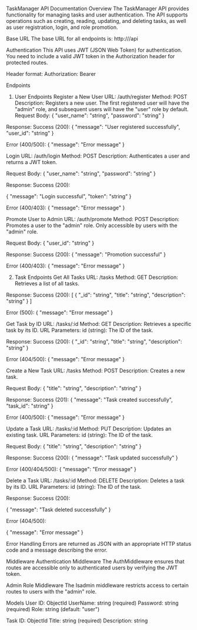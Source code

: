 TaskManager API Documentation
Overview
The TaskManager API provides functionality for managing tasks and user authentication. The API supports operations such as creating, reading, updating, and deleting tasks, as well as user registration, login, and role promotion.

Base URL
The base URL for all endpoints is:
http://<your-domain>/api

Authentication
This API uses JWT (JSON Web Token) for authentication. You need to include a valid JWT token in the Authorization header for protected routes.

Header format:
Authorization: Bearer <token>


Endpoints
1. User Endpoints
Register a New User
URL: /auth/register
Method: POST
Description: Registers a new user. The first registered user will have the "admin" role, and subsequent users will have the "user" role by default.
Request Body:
{
    "user_name": "string",
    "password": "string"
}


Response:
Success (200):
{
    "message": "User registered successfully",
    "user_id": "string"
}


Error (400/500):
{
    "message": "Error message"
}

Login
URL: /auth/login
Method: POST
Description: Authenticates a user and returns a JWT token.

Request Body:
{
    "user_name": "string",
    "password": "string"
}

Response:
Success (200):

{
    "message": "Login successful",
    "token": "string"
}

Error (400/403):
{
    "message": "Error message"
}

Promote User to Admin
URL: /auth/promote
Method: POST
Description: Promotes a user to the "admin" role. Only accessible by users with the "admin" role.

Request Body:
{
    "user_id": "string"
}

Response:
Success (200):
{
    "message": "Promotion successful"
}

Error (400/403):
{
    "message": "Error message"
}

2. Task Endpoints
Get All Tasks
URL: /tasks
Method: GET
Description: Retrieves a list of all tasks.

Response:
Success (200):
[
    {
        "_id": "string",
        "title": "string",
        "description": "string"
    }
]

Error (500):
{
    "message": "Error message"
}

Get Task by ID
URL: /tasks/:id
Method: GET
Description: Retrieves a specific task by its ID.
URL Parameters:
id (string): The ID of the task.

Response:
Success (200):
{
    "_id": "string",
    "title": "string",
    "description": "string"
}

Error (404/500):
{
    "message": "Error message"
}

Create a New Task
URL: /tasks
Method: POST
Description: Creates a new task.

Request Body:
{
    "title": "string",
    "description": "string"
}

Response:
Success (201):
{
    "message": "Task created successfully",
    "task_id": "string"
}

Error (400/500):
{
    "message": "Error message"
}


Update a Task
URL: /tasks/:id
Method: PUT
Description: Updates an existing task.
URL Parameters:
id (string): The ID of the task.

Request Body:
{
    "title": "string",
    "description": "string"
}

Response:
Success (200):
{
    "message": "Task updated successfully"
}

Error (400/404/500):
{
    "message": "Error message"
}


Delete a Task
URL: /tasks/:id
Method: DELETE
Description: Deletes a task by its ID.
URL Parameters:
id (string): The ID of the task.

Response:
Success (200):

{
    "message": "Task deleted successfully"
}

Error (404/500):

{
    "message": "Error message"
}

Error Handling
Errors are returned as JSON with an appropriate HTTP status code and a message describing the error.

Middleware
Authentication Middleware
The AuthMiddleware ensures that routes are accessible only to authenticated users by verifying the JWT token.

Admin Role Middleware
The Isadmin middleware restricts access to certain routes to users with the "admin" role.

Models
User
ID: ObjectId
UserName: string (required)
Password: string (required)
Role: string (default: "user")

Task
ID: ObjectId
Title: string (required)
Description: string
